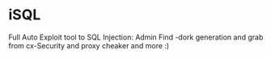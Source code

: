 # iSQL
Full Auto Exploit tool to SQL Injection: Admin Find -dork generation and grab from cx-Security and proxy cheaker and more :)

